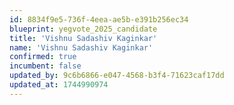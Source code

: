 ```yaml
---
id: 8834f9e5-736f-4eea-ae5b-e391b256ec34
blueprint: yegvote_2025_candidate
title: 'Vishnu Sadashiv Kaginkar'
name: 'Vishnu Sadashiv Kaginkar'
confirmed: true
incumbent: false
updated_by: 9c6b6866-e047-4568-b3f4-71623caf17dd
updated_at: 1744990974
---
```


